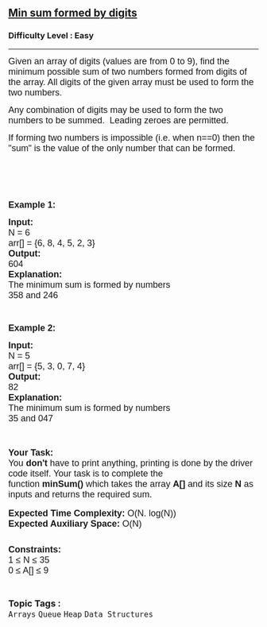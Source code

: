 <h2><a href="https://www.geeksforgeeks.org/problems/min-sum-formed-by-digits3551/1?page=1&category=Queue&difficulty=Easy&sortBy=submissions">Min sum formed by digits</a></h2><h3>Difficulty Level : Easy</h3><hr><div class="problems_problem_content__Xm_eO"><p><span style="font-size: 18px;"><span style="font-family: arial,helvetica,sans-serif;">Given an array of digits (values are from 0 to 9), find the minimum possible sum of two numbers formed from digits of the array. All digits of the given array must be used to form the two numbers.</span></span></p>
<p><span style="font-size: 18px;"><span style="font-family: arial,helvetica,sans-serif;">Any combination of digits may be used to form the two numbers to be summed. &nbsp;Leading zeroes are permitted.</span></span></p>
<p><span style="font-size: 18px;"><span style="font-family: arial,helvetica,sans-serif;">If forming two numbers is impossible (i.e. when n==0) then the "sum" is the value of the only number that can be formed.</span></span></p>
<p><br>&nbsp;</p>
<p>&nbsp;</p>
<p><span style="font-size: 18px;"><span style="font-family: arial,helvetica,sans-serif;"><strong>Example 1:</strong></span></span></p>
<pre><span style="font-size: 18px;"><span style="font-family: arial,helvetica,sans-serif;"><strong>Input:</strong></span>
<span style="font-family: arial,helvetica,sans-serif;">N = 6</span>
<span style="font-family: arial,helvetica,sans-serif;">arr[] = {6, 8, 4, 5, 2, 3}
</span><strong><span style="font-family: arial,helvetica,sans-serif;">Output:</span></strong>
<span style="font-family: arial,helvetica,sans-serif;">604
</span><strong><span style="font-family: arial,helvetica,sans-serif;">Explanation:</span></strong>
<span style="font-family: arial,helvetica,sans-serif;">The minimum sum is formed by numbers </span>
<span style="font-family: arial,helvetica,sans-serif;">358 and 246</span></span></pre>
<p>&nbsp;</p>
<p><span style="font-size: 18px;"><span style="font-family: arial,helvetica,sans-serif;"><strong>Example 2:</strong></span></span></p>
<pre><span style="font-size: 18px;"><span style="font-family: arial,helvetica,sans-serif;"><strong>Input:</strong></span>
<span style="font-family: arial,helvetica,sans-serif;">N = 5</span>
<span style="font-family: arial,helvetica,sans-serif;">arr[] = {5, 3, 0, 7, 4}</span>
<strong><span style="font-family: arial,helvetica,sans-serif;">Output:</span></strong>
<span style="font-family: arial,helvetica,sans-serif;">82</span>
<strong><span style="font-family: arial,helvetica,sans-serif;">Explanation:</span></strong>
<span style="font-family: arial,helvetica,sans-serif;">The minimum sum is formed by numbers </span>
<span style="font-family: arial,helvetica,sans-serif;">35 and 047</span></span>
</pre>
<p><br><br><span style="font-size: 18px;"><span style="font-family: arial,helvetica,sans-serif;"><strong>Your Task:</strong><br>You <strong>don't</strong> have to print anything, printing is done by the driver code itself. Your task is to complete the function&nbsp;<strong>minSum()</strong>&nbsp;which takes the array <strong>A[]</strong> and its size <strong>N</strong><strong> </strong>as inputs and returns the required sum.</span></span><br><br><span style="font-size: 18px;"><span style="font-family: arial,helvetica,sans-serif;"><strong>Expected Time Complexity: </strong>O(N. log(N))<br><strong>Expected Auxiliary Space: </strong>O(N)</span></span></p>
<p><br><span style="font-size: 18px;"><span style="font-family: arial,helvetica,sans-serif;"><strong>Constraints:</strong></span><br><span style="font-family: arial,helvetica,sans-serif;">1 ≤ N ≤ 35<br>0 ≤ A[] ≤ 9</span></span></p></div><br><p><span style=font-size:18px><strong>Topic Tags : </strong><br><code>Arrays</code>&nbsp;<code>Queue</code>&nbsp;<code>Heap</code>&nbsp;<code>Data Structures</code>&nbsp;